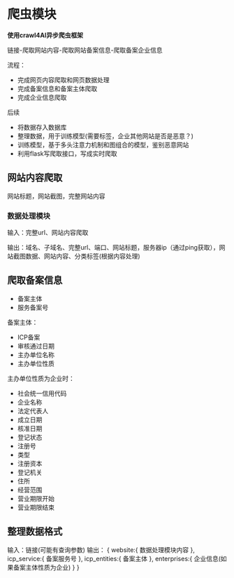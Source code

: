 # 爬虫模块

**使用crawl4AI异步爬虫框架**

链接-爬取网站内容-爬取网站备案信息-爬取备案企业信息

流程：
- 完成网页内容爬取和网页数据处理 
- 完成备案信息和备案主体爬取 
- 完成企业信息爬取

后续
- 将数据存入数据库
- 整理数据，用于训练模型(需要标签，企业其他网站是否是恶意？)
- 训练模型，基于多头注意力机制和图组合的模型，鉴别恶意网站
- 利用flask写爬取接口，写成实时爬取



## 网站内容爬取

网站标题，网站截图，完整网站内容

### 数据处理模块

输入：完整url、网站内容爬取

输出：域名、子域名、完整url、端口、网站标题，服务器ip（通过ping获取），网站截图数据、网站内容、分类标签(根据内容处理)

## 爬取备案信息
- 备案主体
- 服务备案号

备案主体：
- ICP备案
- 审核通过日期
- 主办单位名称
- 主办单位性质

主办单位性质为企业时：
- 社会统一信用代码
- 企业名称
- 法定代表人
- 成立日期
- 核准日期
- 登记状态
- 注册号
- 类型
- 注册资本
- 登记机关
- 住所
- 经营范围
- 营业期限开始
- 营业期限结束

## 整理数据格式
输入：链接(可能有查询参数)
输出：
{
    website:{
        数据处理模块内容
    },
    icp_service:{
        备案服务号
    },
    icp_entities:{
        备案主体
    },
    enterprises:{
        企业信息(如果备案主体性质为企业)
    }
}